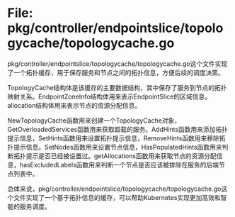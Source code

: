 # File: pkg/controller/endpointslice/topologycache/topologycache.go

pkg/controller/endpointslice/topologycache/topologycache.go这个文件实现了一个拓扑缓存，用于保存服务和节点之间的拓扑信息，方便后续的调度决策。

TopologyCache结构体是该缓存的主要数据结构，其中保存了服务到节点的拓扑映射关系。EndpointZoneInfo结构体用来表示EndpointSlice的区域信息。allocation结构体用来表示节点的资源分配信息。

NewTopologyCache函数用来创建一个TopologyCache对象，GetOverloadedServices函数用来获取超载的服务。AddHints函数用来添加拓扑提示信息，SetHints函数用来设置拓扑提示信息，RemoveHints函数用来移除拓扑提示信息。SetNodes函数用来设置节点信息，HasPopulatedHints函数用来判断拓扑提示是否已经被设置过。getAllocations函数用来获取节点的资源分配信息，hasExcludedLabels函数用来判断一个节点是否应该被排除在服务的后端节点列表中。

总体来说，pkg/controller/endpointslice/topologycache/topologycache.go这个文件实现了一个基于拓扑信息的缓存，可以帮助Kubernetes实现更加高效和智能的服务调度。


